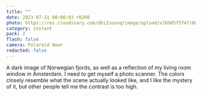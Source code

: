 ```yaml
---
title: ""
date: 2023-07-31 00:00:03 +0200
photo: https://res.cloudinary.com/dbi2zounq/image/upload/v1696575747/009_iyng7e.jpg
category: instant
pack: 2
flash: false
camera: Polaroid Now+
redacted: false
---
```

A dark image of Norwegian fjords, as well as a reflection of my living room window in Amsterdam. I need to get myself a photo scanner. The colors closely resemble what the scene actually looked like, and I like the mystery of it, but other people tell me the contrast is too high.